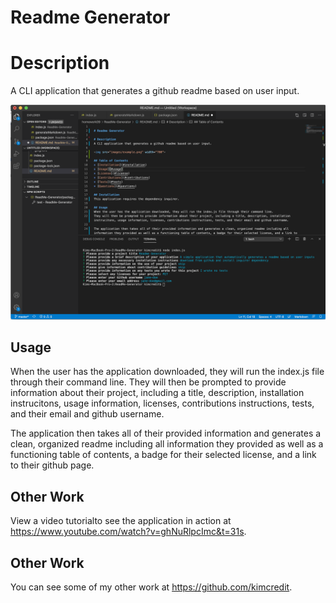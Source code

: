 
# Readme Generator

# Description
A CLI application that generates a github readme based on user input. 

<img src="images/example.png" width="700">

## Usage
When the user has the application downloaded, they will run the index.js file through their command line. 
They will then be prompted to provide information about their project, including a title, description, installation instrucitons, usage information, licenses, contributions instructions, tests, and their email and github username. 

The application then takes all of their provided information and generates a clean, organized readme including all information they provided as well as a functioning table of contents, a badge for their selected license, and a link to their github page. 

## Other Work
View a video tutorialto see the application in action at <https://www.youtube.com/watch?v=ghNuRlpcImc&t=31s>.

## Other Work
You can see some of my other work at <https://github.com/kimcredit>.    
